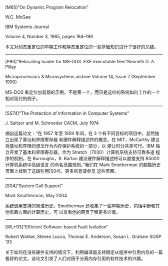 [M65]“On Dynamic Program Relocation”

W.C. McGee

IBM Systems Journal

Volume 4, Number 3, 1965, pages 184–199

本文对动态重定位的早期工作和静态重定位的一些基础知识进行了很好的总结。

---

[P90]“Relocating loader for MS-DOS .EXE executable files”Kenneth D. A. Pillay

Microprocessors & Microsystems archive Volume 14, Issue 7 (September 1990)

MS-DOS 重定位加载器的示例。不是第一个，而只是这样的系统如何工作的一个相对现代的例子。

---

[SS74]“The Protection of Information in Computer Systems”

J. Saltzer and M. Schroeder CACM, July 1974

摘自这篇论文：“在 1957 年至 1959 年间，在 3 个有不同目标的项目中，显然独立出现了基址和界限寄存器
和硬件解释描述符的概念。在 MIT，McCarthy 建议将基址和界限的想法作为内存保护系统的一部分，以
便让时分共享可行。IBM 独立开发了基本和界限寄存器，作为 Stretch（7030）计算机系统支持可靠多道
程序的机制。在 Burroughs，R. Barton 建议硬件解释描述符可以直接支持 B5000 计算机系统中高级语言
的命名范围规则。”我们在 Mark Smotherman 的超酷历史页面上找到了这段引用[S04]，更多信息请参见
这些页面。

---

[S04]“System Call Support”

Mark Smotherman, May 2004

系统调用支持的简洁历史。Smotherman 还收集了一些早期历史，包括中断和其他有趣方面的计算历史。可
以查看他的网页了解更多详情。

---

[WL+93]“Efficient Software-based Fault Isolation”

Robert Wahbe, Steven Lucco, Thomas E. Anderson, Susan L. Graham SOSP ’93

关于如何在没有硬件支持的情况下，利用编译器支持限定从程序中引用内存的一篇极好的论文。该论文引发了人们对用于分离内存引用的软件技术的兴趣。